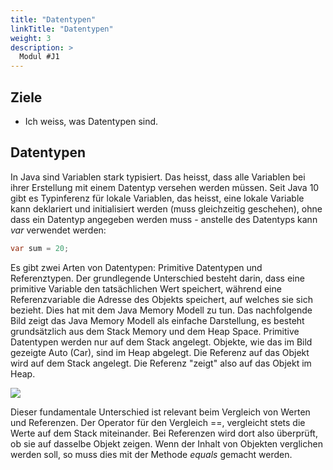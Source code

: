 ```yaml
---
title: "Datentypen"
linkTitle: "Datentypen"
weight: 3
description: >
  Modul #J1
---
```


## Ziele
* Ich weiss, was Datentypen sind.


## Datentypen
In Java sind Variablen stark typisiert. Das heisst, dass alle Variablen bei ihrer Erstellung mit einem Datentyp versehen werden müssen.
Seit Java 10 gibt es Typinferenz für lokale Variablen, das heisst, eine lokale Variable kann deklariert und initialisiert werden (muss gleichzeitig geschehen), ohne dass ein Datentyp angegeben werden muss - anstelle des Datentyps kann _var_ verwendet werden:

```java
var sum = 20;
```

Es gibt zwei Arten von Datentypen: Primitive Datentypen und Referenztypen. Der grundlegende Unterschied besteht darin, dass eine primitive Variable den tatsächlichen Wert speichert, während eine Referenzvariable die Adresse des Objekts speichert, auf welches sie sich bezieht. Dies hat mit dem Java Memory Modell zu tun. Das nachfolgende Bild zeigt das Java Memory Modell als einfache Darstellung, es besteht grundsätzlich aus dem Stack Memory und dem Heap Space. Primitive Datentypen werden nur auf dem Stack angelegt. Objekte, wie das im Bild gezeigte Auto (Car), sind im Heap abgelegt. Die Referenz auf das Objekt wird auf dem Stack angelegt. Die Referenz "zeigt" also auf das Objekt im Heap.

![](../../java-grundlagen/Datentypen.png)

Dieser fundamentale Unterschied ist relevant beim Vergleich von Werten und Referenzen. Der Operator für den Vergleich ==, vergleicht stets die Werte auf dem Stack miteinander. Bei Referenzen wird dort also überprüft, ob sie auf dasselbe Objekt zeigen. Wenn der Inhalt von Objekten verglichen werden soll, so muss dies mit der Methode _equals_ gemacht werden.

